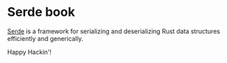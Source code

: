 # Serde book

[Serde] is a framework for serializing and deserializing Rust data structures efficiently and generically.

[serde]: https://serde.rs/

Happy Hackin'!
